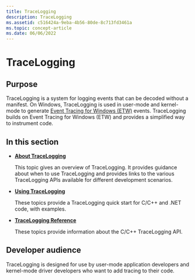 ```yaml
---
title: TraceLogging
description: TraceLogging
ms.assetid: c516424a-9eba-4b56-80de-8c713fd3461a
ms.topic: concept-article
ms.date: 06/06/2022
---
```


# TraceLogging

## Purpose

TraceLogging is a system for logging events that can be decoded without a
manifest. On Windows, TraceLogging is used in user-mode and kernel-mode to
generate [Event Tracing for Windows (ETW)](../etw/about-event-tracing.md)
events. TraceLogging builds on Event Tracing for Windows (ETW) and provides a
simplified way to instrument code.

## In this section

- [**About TraceLogging**](./trace-logging-about.md)

  This topic gives an overview of TraceLogging. It provides guidance about when
  to use TraceLogging and provides links to the various TraceLogging APIs
  available for different development scenarios.

- [**Using TraceLogging**](./tracelogging-using-tracelogging.md)

  These topics provide a TraceLogging quick start for C/C++ and .NET code, with
  examples.

- [**TraceLogging Reference**](./trace-logging-reference.md)

  These topics provide information about the C/C++ TraceLogging API.

## Developer audience

TraceLogging is designed for use by user-mode application developers and
kernel-mode driver developers who want to add tracing to their code.
